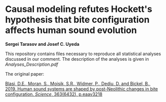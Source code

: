 # Causal modeling refutes Hockett's hypothesis that bite configuration affects human sound evolution
**Sergei Tarasov and Josef C. Uyeda**

This repository contains files necessary to reproduce all statistical analyses discussed in our comment. The description of the analyses is given in *Analyses_Description.pdf*



The original paper:

[Blasi, D.E., Moran, S., Moisik, S.R., Widmer, P., Dediu, D. and Bickel, B., 2019. Human sound systems are shaped by post-Neolithic changes in bite configuration. *Science*, 363(6432), p.eaav3218](https://science.sciencemag.org/content/363/6432/eaav3218)
